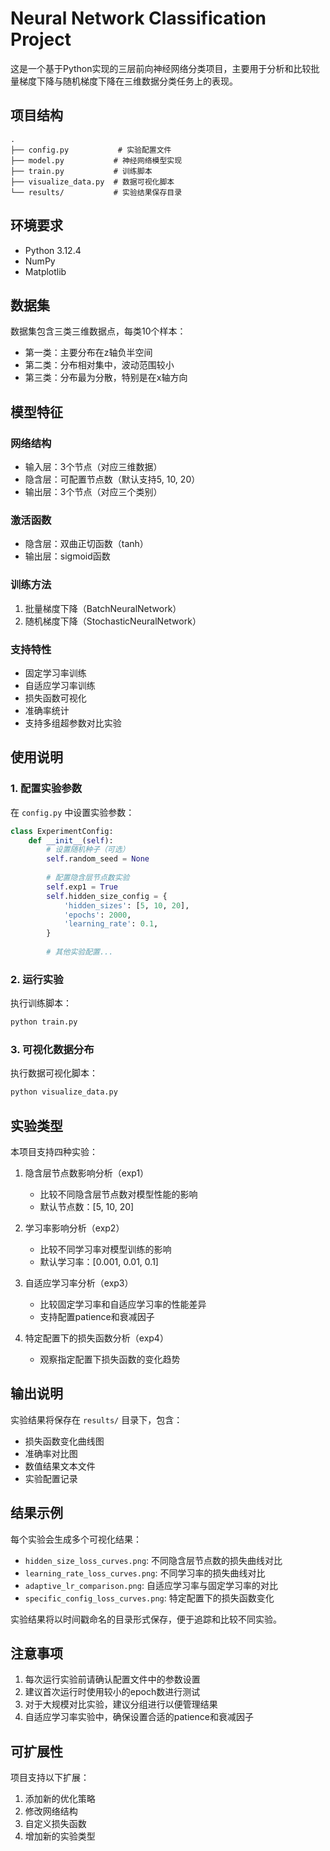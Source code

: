 # Neural Network Classification Project

这是一个基于Python实现的三层前向神经网络分类项目，主要用于分析和比较批量梯度下降与随机梯度下降在三维数据分类任务上的表现。

## 项目结构

```
.
├── config.py           # 实验配置文件
├── model.py           # 神经网络模型实现
├── train.py           # 训练脚本
├── visualize_data.py  # 数据可视化脚本
└── results/           # 实验结果保存目录
```

## 环境要求

- Python 3.12.4
- NumPy
- Matplotlib

## 数据集

数据集包含三类三维数据点，每类10个样本：
- 第一类：主要分布在z轴负半空间
- 第二类：分布相对集中，波动范围较小
- 第三类：分布最为分散，特别是在x轴方向

## 模型特征

### 网络结构
- 输入层：3个节点（对应三维数据）
- 隐含层：可配置节点数（默认支持5, 10, 20）
- 输出层：3个节点（对应三个类别）

### 激活函数
- 隐含层：双曲正切函数（tanh）
- 输出层：sigmoid函数

### 训练方法
1. 批量梯度下降（BatchNeuralNetwork）
2. 随机梯度下降（StochasticNeuralNetwork）

### 支持特性
- 固定学习率训练
- 自适应学习率训练
- 损失函数可视化
- 准确率统计
- 支持多组超参数对比实验

## 使用说明

### 1. 配置实验参数

在 `config.py` 中设置实验参数：

```python
class ExperimentConfig:
    def __init__(self):
        # 设置随机种子（可选）
        self.random_seed = None
        
        # 配置隐含层节点数实验
        self.exp1 = True
        self.hidden_size_config = {
            'hidden_sizes': [5, 10, 20],
            'epochs': 2000,
            'learning_rate': 0.1,
        }
        
        # 其他实验配置...
```

### 2. 运行实验

执行训练脚本：
```bash
python train.py
```

### 3. 可视化数据分布

执行数据可视化脚本：
```bash
python visualize_data.py
```

## 实验类型

本项目支持四种实验：

1. 隐含层节点数影响分析（exp1）
   - 比较不同隐含层节点数对模型性能的影响
   - 默认节点数：[5, 10, 20]

2. 学习率影响分析（exp2）
   - 比较不同学习率对模型训练的影响
   - 默认学习率：[0.001, 0.01, 0.1]

3. 自适应学习率分析（exp3）
   - 比较固定学习率和自适应学习率的性能差异
   - 支持配置patience和衰减因子

4. 特定配置下的损失函数分析（exp4）
   - 观察指定配置下损失函数的变化趋势

## 输出说明

实验结果将保存在 `results/` 目录下，包含：
- 损失函数变化曲线图
- 准确率对比图
- 数值结果文本文件
- 实验配置记录

## 结果示例

每个实验会生成多个可视化结果：
- `hidden_size_loss_curves.png`: 不同隐含层节点数的损失曲线对比
- `learning_rate_loss_curves.png`: 不同学习率的损失曲线对比
- `adaptive_lr_comparison.png`: 自适应学习率与固定学习率的对比
- `specific_config_loss_curves.png`: 特定配置下的损失函数变化

实验结果将以时间戳命名的目录形式保存，便于追踪和比较不同实验。

## 注意事项

1. 每次运行实验前请确认配置文件中的参数设置
2. 建议首次运行时使用较小的epoch数进行测试
3. 对于大规模对比实验，建议分组进行以便管理结果
4. 自适应学习率实验中，确保设置合适的patience和衰减因子

## 可扩展性

项目支持以下扩展：
1. 添加新的优化策略
2. 修改网络结构
3. 自定义损失函数
4. 增加新的实验类型
